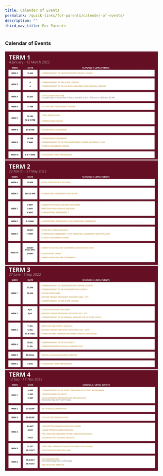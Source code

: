 ```yaml
---
title: Calender of Events
permalink: /quick-links/for-parents/calender-of-events/
description: ""
third_nav_title: For Parents
---
```

### **Calendar of Events**

![](/images/calender1.jpg)
![](/images/calender2.jpg)
![](/images/calender3.jpg)
![](/images/calender4.jpg)